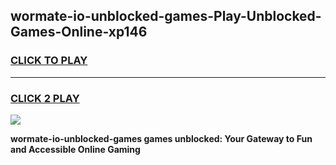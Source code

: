 
## wormate-io-unblocked-games-Play-Unblocked-Games-Online-xp146
<h3>
<a href="https://premium76.site?title=wormate-io-unblocked-games&ref=25A">CLICK TO PLAY</a></h3>
<hr>

<h3>
<a href="https://premium76.site?title=wormate-io-unblocked-games&ref=25A">CLICK 2 PLAY</a>
  
</h3>

<a href="https://premium76.site?title=wormate-io-unblocked-games&ref=25A"><img src="https://clearcache.store/games.png"></a>


**wormate-io-unblocked-games games unblocked: Your Gateway to Fun and Accessible Online Gaming**
